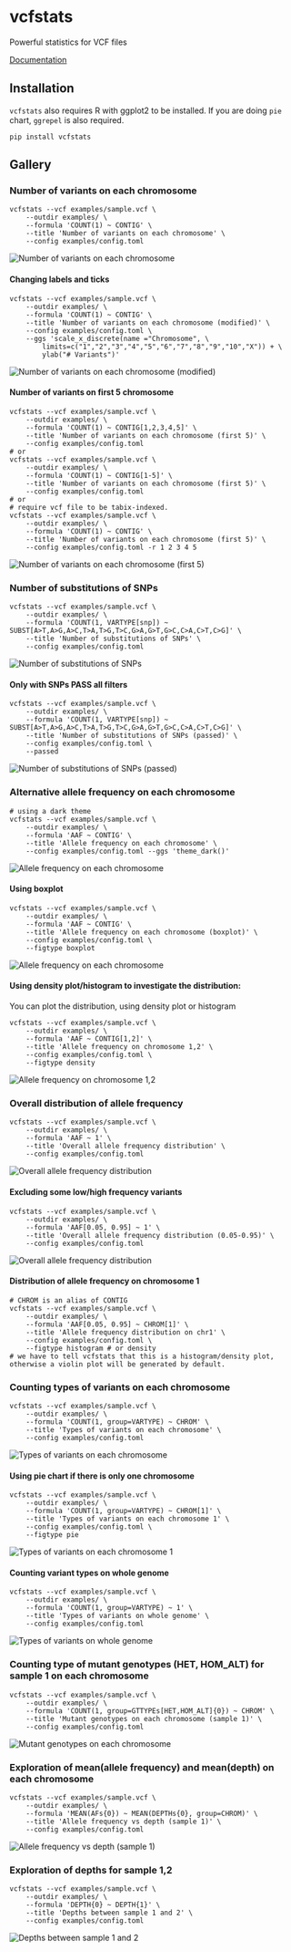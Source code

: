 # vcfstats

Powerful statistics for VCF files

[Documentation][1]

## Installation
`vcfstats` also requires R with ggplot2 to be installed.
If you are doing `pie` chart, `ggrepel` is also required.
```shell
pip install vcfstats
```

## Gallery

### Number of variants on each chromosome

```shell
vcfstats --vcf examples/sample.vcf \
	--outdir examples/ \
	--formula 'COUNT(1) ~ CONTIG' \
	--title 'Number of variants on each chromosome' \
	--config examples/config.toml
```

![Number of variants on each chromosome](examples/Number_of_variants_on_each_chromosome.col.png)

#### Changing labels and ticks

```shell
vcfstats --vcf examples/sample.vcf \
	--outdir examples/ \
	--formula 'COUNT(1) ~ CONTIG' \
	--title 'Number of variants on each chromosome (modified)' \
	--config examples/config.toml \
	--ggs 'scale_x_discrete(name ="Chromosome", \
		limits=c("1","2","3","4","5","6","7","8","9","10","X")) + \
		ylab("# Variants")'
```

![Number of variants on each chromosome (modified)](examples/Number_of_variants_on_each_chromosome_(modified).col.png)

#### Number of variants on first 5 chromosome

```shell
vcfstats --vcf examples/sample.vcf \
	--outdir examples/ \
	--formula 'COUNT(1) ~ CONTIG[1,2,3,4,5]' \
	--title 'Number of variants on each chromosome (first 5)' \
	--config examples/config.toml
# or
vcfstats --vcf examples/sample.vcf \
	--outdir examples/ \
	--formula 'COUNT(1) ~ CONTIG[1-5]' \
	--title 'Number of variants on each chromosome (first 5)' \
	--config examples/config.toml
# or
# require vcf file to be tabix-indexed.
vcfstats --vcf examples/sample.vcf \
	--outdir examples/ \
	--formula 'COUNT(1) ~ CONTIG' \
	--title 'Number of variants on each chromosome (first 5)' \
	--config examples/config.toml -r 1 2 3 4 5
```

![Number of variants on each chromosome (first 5)](examples/Number_of_variants_on_each_chromosome_(first_5).col.png)

### Number of substitutions of SNPs
```shell
vcfstats --vcf examples/sample.vcf \
	--outdir examples/ \
	--formula 'COUNT(1, VARTYPE[snp]) ~ SUBST[A>T,A>G,A>C,T>A,T>G,T>C,G>A,G>T,G>C,C>A,C>T,C>G]' \
	--title 'Number of substitutions of SNPs' \
	--config examples/config.toml
```
![Number of substitutions of SNPs](examples/Number_of_substitutions_of_SNPs.col.png)

#### Only with SNPs PASS all filters

```shell
vcfstats --vcf examples/sample.vcf \
	--outdir examples/ \
	--formula 'COUNT(1, VARTYPE[snp]) ~ SUBST[A>T,A>G,A>C,T>A,T>G,T>C,G>A,G>T,G>C,C>A,C>T,C>G]' \
	--title 'Number of substitutions of SNPs (passed)' \
	--config examples/config.toml \
	--passed
```

![Number of substitutions of SNPs (passed)](examples/Number_of_substitutions_of_SNPs_(passed).col.png)

### Alternative allele frequency on each chromosome
```shell
# using a dark theme
vcfstats --vcf examples/sample.vcf \
	--outdir examples/ \
	--formula 'AAF ~ CONTIG' \
	--title 'Allele frequency on each chromosome' \
	--config examples/config.toml --ggs 'theme_dark()'
```

![Allele frequency on each chromosome](examples/Allele_frequency_on_each_chromosome.violin.png)

#### Using boxplot
```shell
vcfstats --vcf examples/sample.vcf \
	--outdir examples/ \
	--formula 'AAF ~ CONTIG' \
	--title 'Allele frequency on each chromosome (boxplot)' \
	--config examples/config.toml \
	--figtype boxplot
```

![Allele frequency on each chromosome](examples/Allele_frequency_on_each_chromosome.boxplot.png)

#### Using density plot/histogram to investigate the distribution:
You can plot the distribution, using density plot or histogram
```shell
vcfstats --vcf examples/sample.vcf \
	--outdir examples/ \
	--formula 'AAF ~ CONTIG[1,2]' \
	--title 'Allele frequency on chromosome 1,2' \
	--config examples/config.toml \
	--figtype density
```
![Allele frequency on chromosome 1,2](examples/Allele_frequency_on_chromosome_1_2.density.png)

### Overall distribution of allele frequency
```shell
vcfstats --vcf examples/sample.vcf \
	--outdir examples/ \
	--formula 'AAF ~ 1' \
	--title 'Overall allele frequency distribution' \
	--config examples/config.toml
```
![Overall allele frequency distribution](examples/Overall_allele_frequency_distribution.histogram.png)

#### Excluding some low/high frequency variants
```shell
vcfstats --vcf examples/sample.vcf \
	--outdir examples/ \
	--formula 'AAF[0.05, 0.95] ~ 1' \
	--title 'Overall allele frequency distribution (0.05-0.95)' \
	--config examples/config.toml
```
![Overall allele frequency distribution](examples/Overall_allele_frequency_distribution_(0.05-0.95).histogram.png)

#### Distribution of allele frequency on chromosome 1
```shell
# CHROM is an alias of CONTIG
vcfstats --vcf examples/sample.vcf \
	--outdir examples/ \
	--formula 'AAF[0.05, 0.95] ~ CHROM[1]' \
	--title 'Allele frequency distribution on chr1' \
	--config examples/config.toml \
	--figtype histogram # or density
# we have to tell vcfstats that this is a histogram/density plot, otherwise a violin plot will be generated by default.
```

### Counting types of variants on each chromosome
```shell
vcfstats --vcf examples/sample.vcf \
	--outdir examples/ \
	--formula 'COUNT(1, group=VARTYPE) ~ CHROM' \
	--title 'Types of variants on each chromosome' \
	--config examples/config.toml
```

![Types of variants on each chromosome](examples/Types_of_variants_on_each_chromosome.col.png)

#### Using pie chart if there is only one chromosome
```shell
vcfstats --vcf examples/sample.vcf \
	--outdir examples/ \
	--formula 'COUNT(1, group=VARTYPE) ~ CHROM[1]' \
	--title 'Types of variants on each chromosome 1' \
	--config examples/config.toml \
	--figtype pie
```
![Types of variants on each chromosome 1](examples/Types_of_variants_on_each_chromosome_1.pie.png)

#### Counting variant types on whole genome
```shell
vcfstats --vcf examples/sample.vcf \
	--outdir examples/ \
	--formula 'COUNT(1, group=VARTYPE) ~ 1' \
	--title 'Types of variants on whole genome' \
	--config examples/config.toml
```
![Types of variants on whole genome](examples/Types_of_variants_on_whole_genome.pie.png)

### Counting type of mutant genotypes (HET, HOM_ALT) for sample 1 on each chromosome
```shell
vcfstats --vcf examples/sample.vcf \
	--outdir examples/ \
	--formula 'COUNT(1, group=GTTYPEs[HET,HOM_ALT]{0}) ~ CHROM' \
	--title 'Mutant genotypes on each chromosome (sample 1)' \
	--config examples/config.toml
```

![Mutant genotypes on each chromosome](examples/Mutant_genotypes_on_each_chromosome_(sample_1).col.png)


### Exploration of mean(allele frequency) and mean(depth) on each chromosome
```shell
vcfstats --vcf examples/sample.vcf \
	--outdir examples/ \
	--formula 'MEAN(AFs{0}) ~ MEAN(DEPTHs{0}, group=CHROM)' \
	--title 'Allele frequency vs depth (sample 1)' \
	--config examples/config.toml
```
![Allele frequency vs depth (sample 1)](examples/Allele_frequency_vs_depth_(sample_1).scatter.png)

### Exploration of depths for sample 1,2
```shell
vcfstats --vcf examples/sample.vcf \
	--outdir examples/ \
	--formula 'DEPTH{0} ~ DEPTH{1}' \
	--title 'Depths between sample 1 and 2' \
	--config examples/config.toml
```
![Depths between sample 1 and 2](examples/Depths_between_sample_1_and_2.scatter.png)

[1]: documentation

